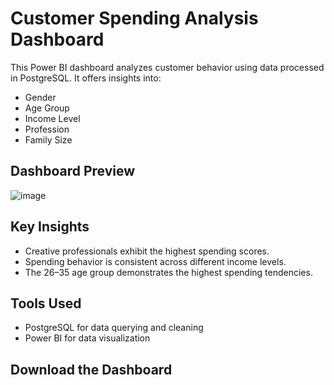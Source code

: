 # Customer Spending Analysis Dashboard

This Power BI dashboard analyzes customer behavior using data processed in PostgreSQL. It offers insights into:

- Gender
- Age Group
- Income Level
- Profession
- Family Size

## Dashboard Preview

![image](https://github.com/user-attachments/assets/43c645c8-edf4-4c13-b05a-fa58d60db245)

## Key Insights

- Creative professionals exhibit the highest spending scores.
- Spending behavior is consistent across different income levels.
- The 26–35 age group demonstrates the highest spending tendencies.

## Tools Used

- PostgreSQL for data querying and cleaning
- Power BI for data visualization

## Download the Dashboard

